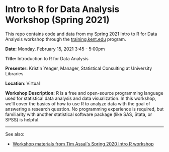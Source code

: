 # Intro to R for Data Analysis Workshop (Spring 2021)

This repo contains code and data from my Spring 2021 Intro to R for Data Analysis workshop through the [training.kent.edu](https://training.kent.edu/) program.

**Date:** Monday, February 15, 2021 3:45 - 5:00pm

**Title:** Introduction to R for Data Analysis

**Presenter:** Kristin Yeager, Manager, Statistical Consulting at University Libraries

**Location**: Virtual

**Workshop Description:** R is a free and open-source programming language used for statistical data analysis and data visualization. In this workshop, we'll cover the basics of how to use R to analyze data with the goal of answering a research question. No programming experience is required, but familiarity with another statistical software package (like SAS, Stata, or SPSS) is helpful.

------

See also:
- [Workshop materials from Tim Assal's Spring 2020 Intro R workshop](https://github.com/tjassal/Rworkshop)

